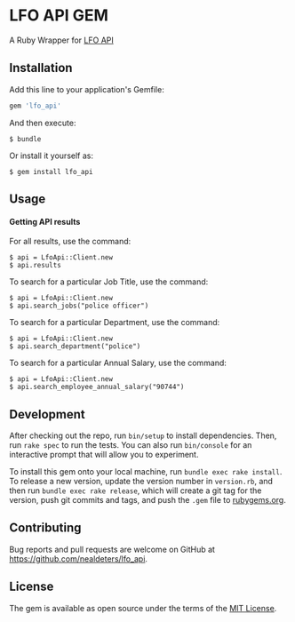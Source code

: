 # LFO API GEM

A Ruby Wrapper for [LFO API](https://data.cityofchicago.org/resource/xzkq-xp2w.json)

## Installation

Add this line to your application's Gemfile:

```ruby
gem 'lfo_api'
```

And then execute:

    $ bundle

Or install it yourself as:

    $ gem install lfo_api

## Usage

#### Getting API results
For all results, use the command:

    $ api = LfoApi::Client.new
    $ api.results

To search for a particular Job Title, use the command:

    $ api = LfoApi::Client.new
    $ api.search_jobs("police officer")

To search for a particular Department, use the command:

    $ api = LfoApi::Client.new
    $ api.search_department("police")

To search for a particular Annual Salary, use the command:

    $ api = LfoApi::Client.new
    $ api.search_employee_annual_salary("90744")

## Development

After checking out the repo, run `bin/setup` to install dependencies. Then, run `rake spec` to run the tests. You can also run `bin/console` for an interactive prompt that will allow you to experiment.

To install this gem onto your local machine, run `bundle exec rake install`. To release a new version, update the version number in `version.rb`, and then run `bundle exec rake release`, which will create a git tag for the version, push git commits and tags, and push the `.gem` file to [rubygems.org](https://rubygems.org).

## Contributing

Bug reports and pull requests are welcome on GitHub at https://github.com/nealdeters/lfo_api.


## License

The gem is available as open source under the terms of the [MIT License](http://opensource.org/licenses/MIT).
